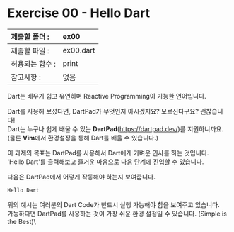 # Exercise 00 - Hello Dart

| 제출할 폴더 :   | ex00      |
| :-------------- | :-------- |
| 제출할 파일 :   | ex00.dart |
| 허용되는 함수 : | print     |
| 참고사항 :      | 없음      |

Dart는 배우기 쉽고 유연하며 Reactive Programming이 가능한 언어입니다.

Dart를 사용해 보셨다면, DartPad가 무엇인지 아시겠지요? 모르신다구요? 괜찮습니다!  
Dart는 누구나 쉽게 배울 수 있는 **DartPad**(https://dartpad.dev/)를 지원하니까요.  
(물론 **Vim**에서 환경설정을 통해 Dart를 배울 수 있습니다.)

이 과제의 목표는 DartPad를 사용해서 Dart에게 가벼운 인사를 하는 것입니다.  
'Hello Dart'를 출력해보고 즐거운 마음으로 다음 단계에 진입할 수 있습니다.

다음은 DartPad에서 어떻게 작동해야 하는지 보여줍니다.

```dart
Hello Dart
```

위의 예시는 여러분의 Dart Code가 반드시 실행 가능해야 함을 보여주고 있습니다.  
가능하다면 DartPad를 사용하는 것이 가장 쉬운 환경 설정일 수 있습니다. (Simple is the Best)\